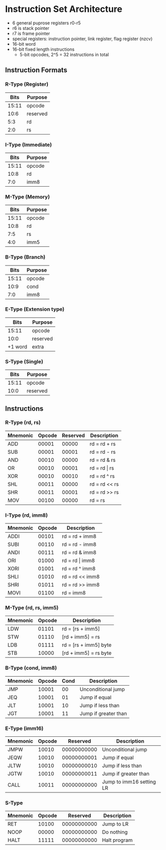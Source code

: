 # Instruction Set Architecture

- 6 general puprose registers r0-r5
- r6 is stack pointer
- r7 is frame pointer
- special registers: instruction pointer, link register, flag register (nzcv)
- 16-bit word
- 16-bit fixed length instructions
  - 5-bit opcodes, 2^5 = 32 instructions in total

## Instruction Formats

### R-Type (Register)

| Bits  | Purpose  |
| ----- | -------- |
| 15:11 | opcode   |
| 10:6  | reserved |
| 5:3   | rd       |
| 2:0   | rs       |

### I-Type (Immediate)

| Bits  | Purpose |
| ----- | ------- |
| 15:11 | opcode  |
| 10:8  | rd      |
| 7:0   | imm8    |

### M-Type (Memory)

| Bits  | Purpose |
| ----- | ------- |
| 15:11 | opcode  |
| 10:8  | rd      |
| 7:5   | rs      |
| 4:0   | imm5    |

### B-Type (Branch)

| Bits  | Purpose |
| ----- | ------- |
| 15:11 | opcode  |
| 10:9  | cond    |
| 7:0   | imm8    |

### E-Type (Extension type)

| Bits    | Purpose  |
| ------- | -------- |
| 15:11   | opcode   |
| 10:0    | reserved |
| +1 word | extra    |

### S-Type (Single)

| Bits  | Purpose  |
| ----- | -------- |
| 15:11 | opcode   |
| 10:0  | reserved |

## Instructions

### R-Type (rd, rs)

| Mnemonic | Opcode | Reserved | Description   |
| -------- | ------ | -------- | ------------- |
| ADD      | 00001  | 00000    | rd = rd + rs  |
| SUB      | 00001  | 00001    | rd = rd - rs  |
| AND      | 00010  | 00000    | rd = rd & rs  |
| OR       | 00010  | 00001    | rd = rd \| rs |
| XOR      | 00010  | 00010    | rd = rd ^ rs  |
| SHL      | 00011  | 00000    | rd = rd << rs |
| SHR      | 00011  | 00001    | rd = rd >> rs |
| MOV      | 00100  | 00000    | rd = rs       |

### I-Type (rd, imm8)

| Mnemonic | Opcode | Description     |
| -------- | ------ | --------------- |
| ADDI     | 00101  | rd = rd + imm8  |
| SUBI     | 00110  | rd = rd - imm8  |
| ANDI     | 00111  | rd = rd & imm8  |
| ORI      | 01000  | rd = rd \| imm8 |
| XORI     | 01001  | rd = rd ^ imm8  |
| SHLI     | 01010  | rd = rd << imm8 |
| SHRI     | 01011  | rd = rd >> imm8 |
| MOVI     | 01100  | rd = imm8       |

### M-Type (rd, rs, imm5)

| Mnemonic | Opcode | Description            |
| -------- | ------ | ---------------------- |
| LDW      | 01101  | rd = \[rs + imm5]      |
| STW      | 01110  | \[rd + imm5] = rs      |
| LDB      | 01111  | rd = \[rs + imm5] byte |
| STB      | 10000  | \[rd + imm5] = rs byte |

### B-Type (cond, imm8)

| Mnemonic | Opcode | Cond | Description          |
| -------- | ------ | ---- | -------------------- |
| JMP      | 10001  | 00   | Unconditional jump   |
| JEQ      | 10001  | 01   | Jump if equal        |
| JLT      | 10001  | 10   | Jump if less than    |
| JGT      | 10001  | 11   | Jump if greater than |

### E-Type (imm16)

| Mnemonic | Opcode | Reserved    | Description              |
| -------- | ------ | ----------- | ------------------------ |
| JMPW     | 10010  | 00000000000 | Unconditional jump       |
| JEQW     | 10010  | 00000000001 | Jump if equal            |
| JLTW     | 10010  | 00000000010 | Jump if less than        |
| JGTW     | 10010  | 00000000011 | Jump if greater than     |
| CALL     | 10011  | 00000000000 | Jump to imm16 setting LR |

### S-Type

| Mnemonic | Opcode | Reserved    | Description  |
| -------- | ------ | ----------- | ------------ |
| RET      | 10100  | 00000000000 | Jump to LR   |
| NOOP     | 00000  | 00000000000 | Do nothing   |
| HALT     | 11111  | 00000000000 | Halt program |
